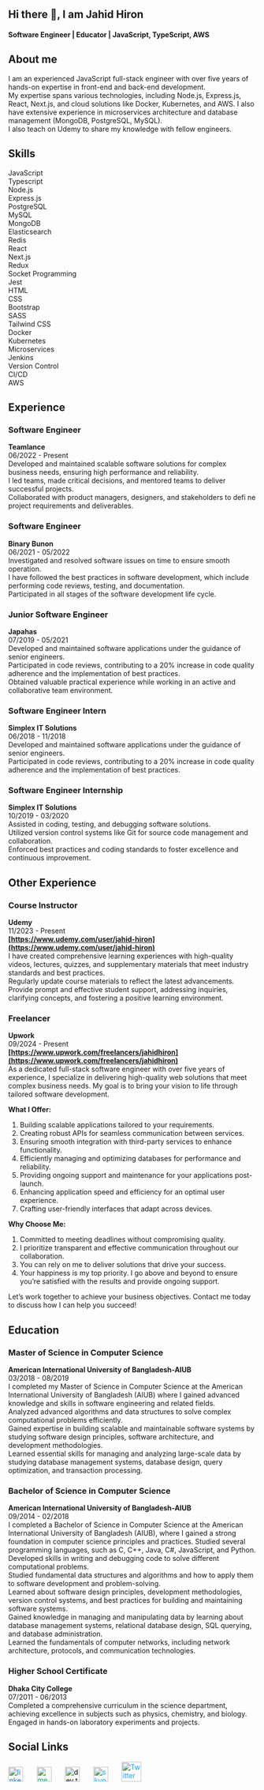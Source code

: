 ## Hi there 👋, I am Jahid Hiron

#### Software Engineer | Educator | JavaScript, TypeScript, AWS

## About me
I am an experienced JavaScript full-stack engineer with over five years of hands-on expertise in front-end and back-end development.
<br />
My expertise spans various technologies, including Node.js, Express.js, React, Next.js, and cloud solutions like Docker, Kubernetes, and AWS. I also have extensive experience in microservices architecture and database management (MongoDB, PostgreSQL, MySQL).
<br />
I also teach on Udemy to share my knowledge with fellow engineers.

## Skills

JavaScript
<br />
Typescript
<br />
Node.js
<br />
Express.js
<br />
PostgreSQL
<br />
MySQL
<br />
MongoDB
<br />
Elasticsearch
<br />
Redis
<br />
React
<br />
Next.js
<br />
Redux
<br />
Socket Programming
<br />
Jest
<br />
HTML
<br />
CSS
<br />
Bootstrap
<br />
SASS
<br />
Tailwind CSS
<br />
Docker
<br />
Kubernetes
<br />
Microservices
<br />
Jenkins
<br />
Version Control
<br />
CI/CD
<br />
AWS
<br />

## Experience

### Software Engineer
**Teamlance**
<br />
06/2022 - Present 
<br />
Developed and maintained scalable software solutions for complex business needs, ensuring high performance and reliability.
<br />
I led teams, made critical decisions, and mentored teams to deliver successful projects.
<br />
Collaborated with product managers, designers, and stakeholders to defi ne project requirements and deliverables.

### Software Engineer
**Binary Bunon**
<br />
06/2021 - 05/2022 
<br />
Investigated and resolved software issues on time to ensure smooth operation.
<br />
I have followed the best practices in software development, which include performing code reviews, testing, and documentation.
<br />
Participated in all stages of the software development life cycle.

### Junior Software Engineer
**Japahas**
<br />
07/2019 - 05/2021
<br />
Developed and maintained software applications under the guidance of senior engineers.
<br />
Participated in code reviews, contributing to a 20% increase in code quality adherence and the implementation of best practices.
<br />
Obtained valuable practical experience while working in an active and collaborative team environment.

### Software Engineer Intern
**Simplex IT Solutions**
<br />
06/2018 - 11/2018
<br />
Developed and maintained software applications under the guidance of senior engineers.
<br />
Participated in code reviews, contributing to a 20% increase in code quality adherence and the implementation of best practices.

### Software Engineer Internship
**Simplex IT Solutions**
<br />
10/2019 - 03/2020
<br />
Assisted in coding, testing, and debugging software solutions.
<br />
Utilized version control systems like Git for source code management and collaboration.
<br />
Enforced best practices and coding standards to foster excellence and continuous improvement.

## Other Experience

### Course Instructor
**Udemy**
<br />
11/2023 - Present
<br />
**[https://www.udemy.com/user/jahid-hiron](https://www.udemy.com/user/jahid-hiron)**
<br />
I have created comprehensive learning experiences with high-quality videos, lectures, quizzes, and supplementary materials that meet industry standards and best practices.
<br />
Regularly update course materials to reflect the latest advancements.
<br />
Provide prompt and effective student support, addressing inquiries, clarifying concepts, and fostering a positive learning environment.

### Freelancer
**Upwork**
<br />
09/2024 - Present
<br />
**[https://www.upwork.com/freelancers/jahidhiron](https://www.upwork.com/freelancers/jahidhiron)**
<br />
As a dedicated full-stack software engineer with over five years of experience, I specialize in delivering high-quality web solutions that meet complex business needs. My goal is to bring your vision to life through tailored software development.

**What I Offer:**
1. Building scalable applications tailored to your requirements.
2. Creating robust APIs for seamless communication between services.
3. Ensuring smooth integration with third-party services to enhance functionality.
4. Efficiently managing and optimizing databases for performance and reliability.
5. Providing ongoing support and maintenance for your applications post-launch.
6. Enhancing application speed and efficiency for an optimal user experience.
7. Crafting user-friendly interfaces that adapt across devices.

**Why Choose Me:**
1. Committed to meeting deadlines without compromising quality.
2. I prioritize transparent and effective communication throughout our collaboration.
3. You can rely on me to deliver solutions that drive your success.
4. Your happiness is my top priority. I go above and beyond to ensure you’re satisfied with the results and provide ongoing support.

Let’s work together to achieve your business objectives. Contact me today to discuss how I can help you succeed!

## Education

### Master of Science in Computer Science
**American International University of Bangladesh-AIUB**
<br />
03/2018 - 08/2019
<br />
I completed my Master of Science in Computer Science at the American International University of Bangladesh (AIUB) where I gained advanced knowledge and skills in software engineering and related fields.
<br />
Analyzed advanced algorithms and data structures to solve complex computational problems efficiently.
<br />
Gained expertise in building scalable and maintainable software systems by studying software design principles, software architecture, and development methodologies.
<br />
Learned essential skills for managing and analyzing large-scale data by studying database management systems, database design, query optimization, and transaction processing.

### Bachelor of Science in Computer Science
**American International University of Bangladesh-AIUB**
<br />
09/2014 - 02/2018
<br />
I completed a Bachelor of Science in Computer Science at the American International University of Bangladesh (AIUB), where I gained a strong foundation in computer science principles and practices.
Studied several programming languages, such as C, C++, Java, C#, JavaScript, and Python.
<br />
Developed skills in writing and debugging code to solve different computational problems.
<br />
Studied fundamental data structures and algorithms and how to apply them to software development and problem-solving.
<br />
Learned about software design principles, development methodologies, version control systems, and best practices for building and maintaining software systems.
<br />
Gained knowledge in managing and manipulating data by learning about database management systems, relational database design, SQL querying, and database administration.
<br />
Learned the fundamentals of computer networks, including network architecture, protocols, and communication technologies.

### Higher School Certificate
**Dhaka City College**
<br />
07/2011 - 06/2013
<br />
Completed a comprehensive curriculum in the science department, achieving excellence in subjects such as physics, chemistry, and biology.
<br />
Engaged in hands-on laboratory experiments and projects.
<br />

## Social Links

[<img src="https://cdn.jsdelivr.net/npm/simple-icons@3.0.1/icons/linkedin.svg" alt="linkedin" height="30" style="color: #0077b5;">](https://www.linkedin.com/in/jahidhiron)  &nbsp; &nbsp; &nbsp; [<img src="https://cdn.jsdelivr.net/npm/simple-icons@3.0.1/icons/medium.svg" alt="medium" height="30" style="color: #00ab6c;">](https://medium.com/@jahidhiron) &nbsp; &nbsp; &nbsp; [<img src="https://cdn.jsdelivr.net/npm/simple-icons@3.0.1/icons/dev-dot-to.svg" alt="dev.to" height="30" style="color: #0a0a0a;">](https://dev.to/jahidhiron)  &nbsp; &nbsp; &nbsp; [<img src="https://cdn.jsdelivr.net/npm/simple-icons@3.0.1/icons/skype.svg" alt="skype" height="30" style="color: #00aff0;">](https://join.skype.com/invite/sdU7NzsHDyOJ)  &nbsp; &nbsp; &nbsp; [<img src="https://cdn.jsdelivr.net/npm/simple-icons@3.0.1/icons/twitter.svg" alt="Twitter" height="40" style="color: #1DA1F2;">](https://twitter.com/jahid_hiron) 
